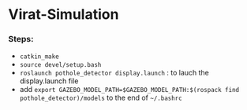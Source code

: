 # Virat-Simulation

### Steps:
  * `catkin_make`
  * `source devel/setup.bash`
  * `roslaunch pothole_detector display.launch` : to lauch the display.launch file
  * add `export GAZEBO_MODEL_PATH=$GAZEBO_MODEL_PATH:$(rospack find pothole_detector)/models` to the end of `~/.bashrc`
